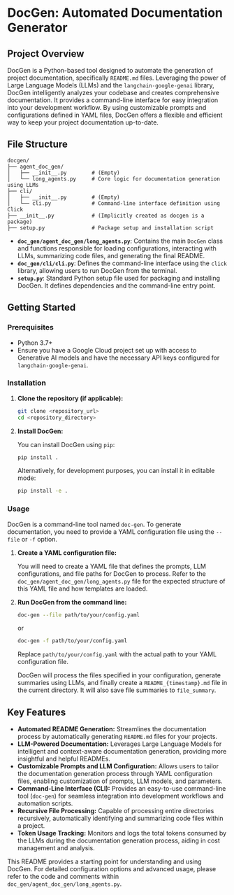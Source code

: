 # DocGen: Automated Documentation Generator

## Project Overview

DocGen is a Python-based tool designed to automate the generation of project documentation, specifically `README.md` files. Leveraging the power of Large Language Models (LLMs) and the `langchain-google-genai` library, DocGen intelligently analyzes your codebase and creates comprehensive documentation.  It provides a command-line interface for easy integration into your development workflow.  By using customizable prompts and configurations defined in YAML files, DocGen offers a flexible and efficient way to keep your project documentation up-to-date.

## File Structure

```
docgen/
├── agent_doc_gen/
│   ├── __init__.py        # (Empty)
│   └── long_agents.py     # Core logic for documentation generation using LLMs
├── cli/
│   ├── __init__.py        # (Empty)
│   └── cli.py             # Command-line interface definition using Click
├── __init__.py            # (Implicitly created as docgen is a package)
├── setup.py               # Package setup and installation script
```

*   **`doc_gen/agent_doc_gen/long_agents.py`**: Contains the main `DocGen` class and functions responsible for loading configurations, interacting with LLMs, summarizing code files, and generating the final README.
*   **`doc_gen/cli/cli.py`**: Defines the command-line interface using the `click` library, allowing users to run DocGen from the terminal.
*   **`setup.py`**:  Standard Python setup file used for packaging and installing DocGen. It defines dependencies and the command-line entry point.

## Getting Started

### Prerequisites

*   Python 3.7+
*   Ensure you have a Google Cloud project set up with access to Generative AI models and have the necessary API keys configured for `langchain-google-genai`.

### Installation

1.  **Clone the repository (if applicable):**

    ```bash
    git clone <repository_url>
    cd <repository_directory>
    ```

2.  **Install DocGen:**

    You can install DocGen using `pip`:

    ```bash
    pip install .
    ```

    Alternatively, for development purposes, you can install it in editable mode:

    ```bash
    pip install -e .
    ```

### Usage

DocGen is a command-line tool named `doc-gen`. To generate documentation, you need to provide a YAML configuration file using the `--file` or `-f` option.

1.  **Create a YAML configuration file:**

    You will need to create a YAML file that defines the prompts, LLM configurations, and file paths for DocGen to process. Refer to the `doc_gen/agent_doc_gen/long_agents.py` file for the expected structure of this YAML file and how templates are loaded.

2.  **Run DocGen from the command line:**

    ```bash
    doc-gen --file path/to/your/config.yaml
    ```

    or

    ```bash
    doc-gen -f path/to/your/config.yaml
    ```

    Replace `path/to/your/config.yaml` with the actual path to your YAML configuration file.

    DocGen will process the files specified in your configuration, generate summaries using LLMs, and finally create a `README_{timestamp}.md` file in the current directory. It will also save file summaries to `file_summary`.

## Key Features

*   **Automated README Generation:**  Streamlines the documentation process by automatically generating `README.md` files for your projects.
*   **LLM-Powered Documentation:** Leverages Large Language Models for intelligent and context-aware documentation generation, providing more insightful and helpful READMEs.
*   **Customizable Prompts and LLM Configuration:**  Allows users to tailor the documentation generation process through YAML configuration files, enabling customization of prompts, LLM models, and parameters.
*   **Command-Line Interface (CLI):** Provides an easy-to-use command-line tool (`doc-gen`) for seamless integration into development workflows and automation scripts.
*   **Recursive File Processing:**  Capable of processing entire directories recursively, automatically identifying and summarizing code files within a project.
*   **Token Usage Tracking:**  Monitors and logs the total tokens consumed by the LLMs during the documentation generation process, aiding in cost management and analysis.

This README provides a starting point for understanding and using DocGen. For detailed configuration options and advanced usage, please refer to the code and comments within `doc_gen/agent_doc_gen/long_agents.py`.